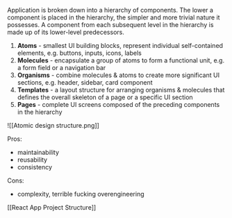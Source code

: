 Application is broken down into a hierarchy of components. The lower a component is placed in the hierarchy, the simpler and more trivial nature it possesses. A component from each subsequent level in the hierarchy is made up of its lower-level predecessors.
1. **Atoms** - smallest UI building blocks, represent individual self-contained elements, e.g. buttons, inputs, icons, labels
2. **Molecules** - encapsulate a group of atoms to form a functional unit, e.g. a form field or a navigation bar
3. **Organisms** - combine molecules & atoms to create more significant UI sections, e.g. header, sidebar, card component
4. **Templates** - a layout structure for arranging organisms & molecules that defines the overall skeleton of a page or a specific UI section
5. **Pages** - complete UI screens composed of the preceding components in the hierarchy

![[Atomic design structure.png]]

Pros:
- maintainability
- reusability
- consistency

Cons: 
- complexity, terrible fucking overengineering

[[React App Project Structure]]